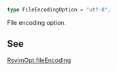 ```ts
type FileEncodingOption = "utf-8";
```

File encoding option.

## See

[RsvimOpt.fileEncoding](../../../interfaces/RsvimOpt.md#fileencoding)
